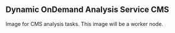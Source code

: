 ## Dynamic OnDemand Analysis Service CMS

Image for CMS analysis tasks. This image will be a worker node.